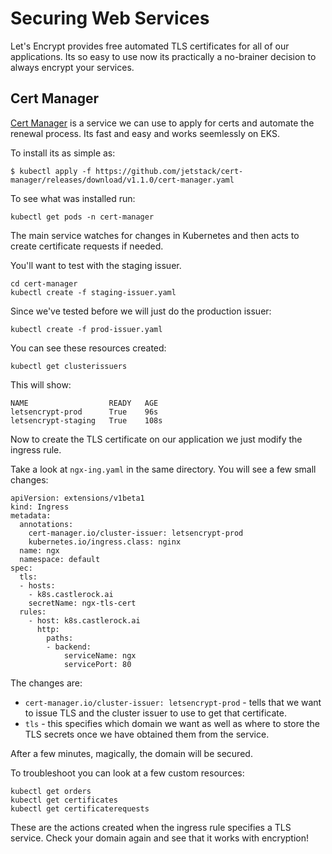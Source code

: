 # Securing Web Services

Let's Encrypt provides free automated TLS certificates for all of our applications.  Its so easy to use now its practically a no-brainer decision to always encrypt your services. 

## Cert Manager

[Cert Manager](https://github.com/jetstack/cert-manager) is a service we can use to apply for certs and automate the renewal process.  Its fast and easy and works seemlessly on EKS.  

To install its as simple as: 

```
$ kubectl apply -f https://github.com/jetstack/cert-manager/releases/download/v1.1.0/cert-manager.yaml
```

To see what was installed run: 

```
kubectl get pods -n cert-manager
```

The main service watches for changes in Kubernetes and then acts to create certificate requests if needed. 

You'll want to test with the staging issuer. 

```
cd cert-manager
kubectl create -f staging-issuer.yaml
```

Since we've tested before we will just do the production issuer: 

```
kubectl create -f prod-issuer.yaml
```
You can see these resources created: 

```
kubectl get clusterissuers
```

This will show: 

```
NAME                  READY   AGE
letsencrypt-prod      True    96s
letsencrypt-staging   True    108s
```

Now to create the TLS certificate on our application we just modify the ingress rule.  

Take a look at `ngx-ing.yaml` in the same directory.  You will see a few small changes: 

```
apiVersion: extensions/v1beta1
kind: Ingress
metadata:
  annotations:
    cert-manager.io/cluster-issuer: letsencrypt-prod
    kubernetes.io/ingress.class: nginx
  name: ngx
  namespace: default
spec:
  tls:
  - hosts:
    - k8s.castlerock.ai
    secretName: ngx-tls-cert
  rules:
    - host: k8s.castlerock.ai
      http:
        paths:
        - backend:
            serviceName: ngx
            servicePort: 80
```

The changes are: 

* `cert-manager.io/cluster-issuer: letsencrypt-prod` - tells that we want to issue TLS and the cluster issuer to use to get that certificate. 
* `tls` - this specifies which domain we want as well as where to store the TLS secrets once we have obtained them from the service.  

After a few minutes, magically, the domain will be secured.  

To troubleshoot you can look at a few custom resources: 

```
kubectl get orders
kubectl get certificates
kubectl get certificaterequests
```

These are the actions created when the ingress rule specifies a TLS service.  Check your domain again and see that it works with encryption!